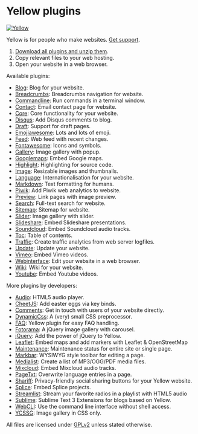 Yellow plugins
==============
[![Yellow](https://raw.githubusercontent.com/datenstrom/yellow-developers/master/media/images/yellow-photo.jpg)](https://datenstrom.se/yellow)

Yellow is for people who make websites. [Get support](https://developers.datenstrom.se/help/support).

1. [Download all plugins and unzip them](https://github.com/datenstrom/yellow-plugins/archive/master.zip).  
2. Copy relevant files to your web hosting.  
3. Open your website in a web browser.

Available plugins:

* [Blog](https://github.com/datenstrom/yellow-plugins/tree/master/blog): 
  Blog for your website.
* [Breadcrumbs](https://github.com/datenstrom/yellow-plugins/tree/master/breadcrumbs): 
  Breadcrumbs navigation for website.
* [Commandline](https://github.com/datenstrom/yellow-plugins/tree/master/commandline): 
  Run commands in a terminal window.
* [Contact](https://github.com/datenstrom/yellow-plugins/tree/master/contact): 
  Email contact page for website.
* [Core](https://github.com/datenstrom/yellow-plugins/tree/master/core): 
  Core functionality for your website.
* [Disqus](https://github.com/datenstrom/yellow-plugins/tree/master/disqus): 
  Add Disqus comments to blog.
* [Draft](https://github.com/datenstrom/yellow-plugins/tree/master/draft): 
  Support for draft pages.
* [Emojiawesome](https://github.com/datenstrom/yellow-plugins/tree/master/emojiawesome): 
  Lots and lots of emoji.
* [Feed](https://github.com/datenstrom/yellow-plugins/tree/master/feed): 
  Web feed with recent changes.
* [Fontawesome](https://github.com/datenstrom/yellow-plugins/tree/master/fontawesome): 
  Icons and symbols.
* [Gallery](https://github.com/datenstrom/yellow-plugins/tree/master/gallery): 
  Image gallery with popup.
* [Googlemaps](https://github.com/datenstrom/yellow-plugins/tree/master/googlemaps): 
  Embed Google maps.
* [Highlight](https://github.com/datenstrom/yellow-plugins/tree/master/highlight): 
  Highlighting for source code.
* [Image](https://github.com/datenstrom/yellow-plugins/tree/master/image): 
  Resizable images and thumbnails.
* [Language](https://github.com/datenstrom/yellow-plugins/tree/master/language): 
  Internationalisation for your website.
* [Markdown](https://github.com/datenstrom/yellow-plugins/tree/master/markdown): 
  Text formatting for humans.
* [Piwik](https://github.com/datenstrom/yellow-plugins/tree/master/piwik): 
  Add Piwik web analytics to website.
* [Preview](https://github.com/datenstrom/yellow-plugins/tree/master/preview): 
  Link pages with image preview.
* [Search](https://github.com/datenstrom/yellow-plugins/tree/master/search): 
  Full-text search for website.
* [Sitemap](https://github.com/datenstrom/yellow-plugins/tree/master/sitemap): 
  Sitemap for website.
* [Slider](https://github.com/datenstrom/yellow-plugins/tree/master/slider): 
  Image gallery with slider.
* [Slideshare](https://github.com/datenstrom/yellow-plugins/tree/master/slideshare): 
  Embed Slideshare presentations.
* [Soundcloud](https://github.com/datenstrom/yellow-plugins/tree/master/soundcloud): 
  Embed Soundcloud audio tracks.
* [Toc](https://github.com/datenstrom/yellow-plugins/tree/master/toc): 
  Table of contents.
* [Traffic](https://github.com/datenstrom/yellow-plugins/tree/master/traffic): 
  Create traffic analytics from web server logfiles.
* [Update](https://github.com/datenstrom/yellow-plugins/tree/master/update): 
  Update your website.
* [Vimeo](https://github.com/datenstrom/yellow-plugins/tree/master/vimeo): 
  Embed Vimeo videos.
* [Webinterface](https://github.com/datenstrom/yellow-plugins/tree/master/webinterface): 
  Edit your website in a web browser.
* [Wiki](https://github.com/datenstrom/yellow-plugins/tree/master/wiki): 
  Wiki for your website.
* [Youtube](https://github.com/datenstrom/yellow-plugins/tree/master/youtube): 
  Embed Youtube videos.

More plugins by developers:

* [Audio](https://github.com/schulle4u/yellow-plugin-audio):
  HTML5 audio player.
* [CheetJS](https://github.com/nogginfuel/yellow-plugin-cheetjs): 
  Add easter eggs via key binds.
* [Comments](https://github.com/nasendackel/yellow-comments):
  Get in touch with users of your website directly.
* [DynamicCss](https://github.com/richi/yellow-plugin-dynamiccss):
  A (very) small CSS preprocessor.
* [FAQ](https://github.com/richi/yellow-plugin-faq):
  Yellow plugin for easy FAQ handling.
* [Fotorama](https://github.com/nogginfuel/yellow-plugin-fotorama): 
  A jQuery image gallery with carousel.
* [jQuery](https://github.com/nogginfuel/yellow-plugin-jquery):
  Add the power of jQuery to Yellow.
* [Leaflet](https://github.com/nibreh/yellow-plugin-leaflet): Embed maps and add markers with Leaflet & OpenStreetMap
* [Maintenance](https://github.com/nogginfuel/yellow-plugin-maintenance):
  Maintenance status for entire site or single page.
* [Markbar](https://github.com/nibreh/yellow-plugin-markbar):
  WYSIWYG style toolbar for editing a page.
* [Medialist](https://github.com/nibreh/yellow-plugin-medialist):
  Create a list of MP3/OGG/PDF media files.
* [Mixcloud](https://github.com/SAMY2K/yellow-plugin-mixcloud): 
  Embed Mixcloud audio tracks.
* [PageTxt](https://github.com/richi/yellow-plugin-pagetxt):
  Overwrite language entries in a page.
* [Shariff](https://github.com/schulle4u/yellow-plugin-shariff):
  Privacy-friendly social sharing buttons for your Yellow website.
* [Splice](https://github.com/SAMY2K/yellow-plugin-splice): 
  Embed Splice projects.
* [Streamlist](https://github.com/nibreh/yellow-plugin-streamlist): Stream your favorite radios in a playlist with HTML5 audio
* [Sublime](https://github.com/nashv/YellowBlogExtensions):
  Sublime Text 3 Extensions for blogs based on Yellow.
* [WebCLI](https://github.com/richi/yellow-plugin-cli):
  Use the command line interface without shell access.
* [YCSSG](https://github.com/dieli/yellow-extension-ycssg):
  Image gallery in CSS only.

All files are licensed under [GPLv2](https://opensource.org/licenses/GPL-2.0) unless stated otherwise.
